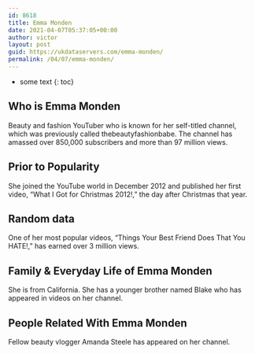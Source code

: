 ```yaml
---
id: 8618
title: Emma Monden
date: 2021-04-07T05:37:05+00:00
author: victor
layout: post
guid: https://ukdataservers.com/emma-monden/
permalink: /04/07/emma-monden/
---
```


* some text
{: toc}


## Who is Emma Monden



Beauty and fashion YouTuber who is known for her self-titled channel, which was previously called thebeautyfashionbabe. The channel has amassed over 850,000 subscribers and more than 97 million views.

                
                
                
## Prior to Popularity



She joined the YouTube world in December 2012 and published her first video, &#8220;What I Got for Christmas 2012!,&#8221; the day after Christmas that year.

                
                
                
## Random data



One of her most popular videos, &#8220;Things Your Best Friend Does That You HATE!,&#8221; has earned over 3 million views.

                
                
                
## Family & Everyday Life of Emma Monden



She is from California. She has a younger brother named Blake who has appeared in videos on her channel.

                
                
                
## People Related With Emma Monden



Fellow beauty vlogger Amanda Steele has appeared on her channel.

                
              
            
          
          
          